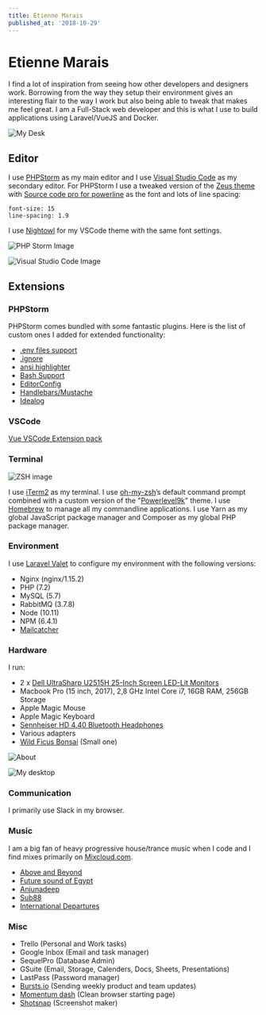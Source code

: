 ```yaml
---
title: Etienne Marais
published_at: '2018-10-29'
---
```


# Etienne Marais

I find a lot of inspiration from seeing how other developers and designers work. Borrowing from the way they setup their environment gives an interesting flair to the way I work but also being able to tweak that makes me feel great. I am a Full-Stack web developer and this is what I use to build applications using Laravel/VueJS and Docker.

![My Desk](images/desk.jpg)

## Editor

I use [PHPStorm](https://www.jetbrains.com/phpstorm) as my main editor and I use [Visual Studio Code](https://code.visualstudio.com/) as my secondary editor. For PHPStorm I use a tweaked version of the [Zeus theme](http://www.phpstorm-themes.com/theme/zeus) with [Source code pro for powerline](https://github.com/powerline/fonts/tree/master/SourceCodePro) as the font and lots of line spacing:

    font-size: 15
    line-spacing: 1.9

I use [Nightowl](https://github.com/sdras/night-owl-vscode-theme) for my VSCode theme with the same font settings.

![PHP Storm Image](images/phpstorm.png)

![Visual Studio Code Image](images/vscode.png)

## Extensions

### PHPStorm

PHPStorm comes bundled with some fantastic plugins. Here is the list of custom ones I added for extended functionality:

* [.env files support](https://plugins.jetbrains.com/plugin/9525--env-files-support)
* [.ignore](http://ignore.hsz.mobi/)
* [ansi highlighter](https://plugins.jetbrains.com/plugin/9707-ansi-highlighter)
* [Bash Support](https://plugins.jetbrains.com/plugin/4230-bashsupport)
* [EditorConfig](https://editorconfig.org/)
* [Handlebars/Mustache](https://github.com/dmarcotte/idea-handlebars)
* [Idealog](https://github.com/JetBrains/ideolog/wiki/Custom-Log-Formats)

### VSCode

[Vue VSCode Extension pack](https://github.com/sdras/vue-vscode-extensionpack)

### Terminal

![ZSH image](images/zsh.png)

I use [iTerm2](https://iterm2.com/) as my terminal. I use [oh-my-zsh](https://github.com/robbyrussell/oh-my-zsh)’s default command prompt combined with a custom version of the "[Powerlevel9k](https://github.com/bhilburn/powerlevel9k)" theme. I use [Homebrew](https://brew.sh/) to manage all my commandline applications. I use Yarn as my global JavaScript package manager and Composer as my global PHP package manager.

### Environment

I use [Laravel Valet](https://github.com/laravel/valet) to configure my environment with the following versions:

* Nginx (nginx/1.15.2)
* PHP (7.2)
* MySQL (5.7)
* RabbitMQ (3.7.8)
* Node (10.11)
* NPM (6.4.1)
* [Mailcatcher](https://mailcatcher.me/)

### Hardware

I run:

* 2 x [Dell UltraSharp U2515H 25-Inch Screen LED-Lit Monitors](https://www.amazon.com/Dell-UltraSharp-U2515H-25-Inch-LED-Lit/dp/B00SPWPF1O/ref=cm_cr_arp_d_product_top?ie=UTF8)
* Macbook Pro (15 inch, 2017), 2,8 GHz Intel Core i7, 16GB RAM, 256GB Storage
* Apple Magic Mouse
* Apple Magic Keyboard
* [Sennheiser HD 4.40 Bluetooth Headphones](https://www.takealot.com/sennheiser-hd-4-40-bluetooth-headphones/PLID46575631)
* Various adapters
* [Wild Ficus Bonsai](https://www.youtube.com/watch?v=o_biZILzHU4) (Small one)

![About](images/about.png)

![My desktop](images/mac.jpg)

### Communication

I primarily use Slack in my browser.

### Music

I am a big fan of heavy progressive house/trance music when I code and I find mixes primarily on [Mixcloud.com](http://mixcloud.com/).

* [Above and Beyond](https://www.mixcloud.com/aboveandbeyond/)
* [Future sound of Egypt](https://www.mixcloud.com/alyfila-futuresoundofegypt/)
* [Anjunadeep](https://www.mixcloud.com/anjunadeep/)
* [Sub88](https://www.mixcloud.com/sub88/)
* [International Departures](https://www.mixcloud.com/internationaldepartures/)

### Misc

* Trello (Personal and Work tasks)
* Google Inbox (Email and task manager)
* SequelPro (Database Admin)
* GSuite (Email, Storage, Calenders, Docs, Sheets, Presentations)
* LastPass (Password manager)
* [Bursts.io](http://bursts.io/) (Sending weekly product and team updates)
* [Momentum dash](https://momentumdash.com/) (Clean browser starting page)
* [Shotsnap](https://shotsnapp.com/) (Screenshot maker)
